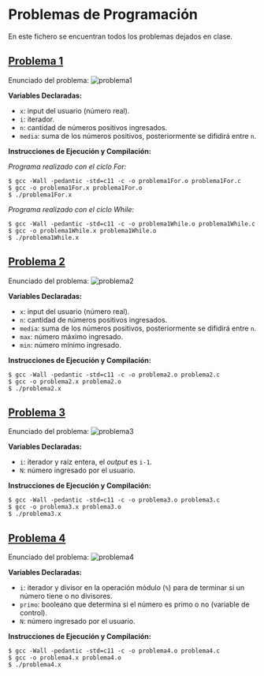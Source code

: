 # Problemas de Programación
En este fichero se encuentran todos los problemas dejados en clase.

## [Problema 1](https://github.com/DSarceno/2022LabSimu201900109/blob/main/ProblemasProgramaci%C3%B3n/problema1For.c)
Enunciado del problema:
![problema1](./img/problema1.png)

**Variables Declaradas:**
  - `x`: input del usuario (número real).
  - `i`: iterador.
  - `n`: cantidad de números positivos ingresados.
  - `media`: suma de los números positivos, posteriormente se difidirá entre `n`.

**Instrucciones de Ejecución y Compilación:**

*Programa realizado con el ciclo For:*
```
$ gcc -Wall -pedantic -std=c11 -c -o problema1For.o problema1For.c
$ gcc -o problema1For.x problema1For.o
$ ./problema1For.x
```

*Programa realizado con el ciclo While:*
```
$ gcc -Wall -pedantic -std=c11 -c -o problema1While.o problema1While.c
$ gcc -o problema1While.x problema1While.o
$ ./problema1While.x
```

## [Problema 2](https://github.com/DSarceno/2022LabSimu201900109/blob/main/ProblemasProgramaci%C3%B3n/problema2.c)
Enunciado del problema:
![problema2](./img/problema2.png)

**Variables Declaradas:**
  - `x`: input del usuario (número real).
  - `n`: cantidad de números positivos ingresados.
  - `media`: suma de los números positivos, posteriormente se difidirá entre `n`.
  - `max`: número máximo ingresado.
  - `min`: número mínimo ingresado.

**Instrucciones de Ejecución y Compilación:**
```
$ gcc -Wall -pedantic -std=c11 -c -o problema2.o problema2.c
$ gcc -o problema2.x problema2.o
$ ./problema2.x
```

## [Problema 3](https://github.com/DSarceno/2022LabSimu201900109/blob/main/ProblemasProgramaci%C3%B3n/problema3.c)
Enunciado del problema:
![problema3](./img/problema3.png)

**Variables Declaradas:**
  - `i`: iterador y raíz entera, el *output* es `i-1`.
  - `N`: número ingresado por el usuario.


**Instrucciones de Ejecución y Compilación:**
```
$ gcc -Wall -pedantic -std=c11 -c -o problema3.o problema3.c
$ gcc -o problema3.x problema3.o
$ ./problema3.x
```

## [Problema 4](https://github.com/DSarceno/2022LabSimu201900109/blob/main/ProblemasProgramaci%C3%B3n/problema4.c)
Enunciado del problema:
![problema4](./img/problema4.png)

**Variables Declaradas:**
  - `i`: iterador y divisor en la operación módulo (`%`) para de terminar si un número tiene o no divisores.
  - `primo`: booleano que determina si el número es primo o no (variable de control).
  - `N`: número ingresado por el usuario.


**Instrucciones de Ejecución y Compilación:**
```
$ gcc -Wall -pedantic -std=c11 -c -o problema4.o problema4.c
$ gcc -o problema4.x problema4.o
$ ./problema4.x
```
